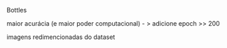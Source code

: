  Bottles

maior acurácia (e maior poder computacional) - > adicione epoch >> 200

imagens redimencionadas do dataset 

